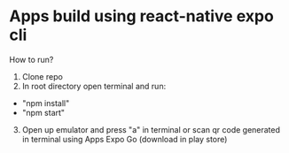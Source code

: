 # Apps build using react-native expo cli

How to run?
1. Clone repo
2. In root directory open terminal and run:
  - "npm install"
  - "npm start"
3. Open up emulator and press "a" in terminal or scan qr code generated in terminal using Apps Expo Go (download in play store)
   
